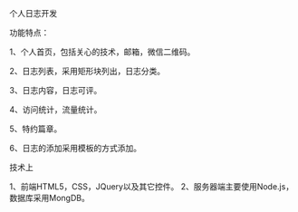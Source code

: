 个人日志开发

功能特点：

1、个人首页，包括关心的技术，邮箱，微信二维码。

2、日志列表，采用矩形块列出，日志分类。

3、日志内容，日志可评。

4、访问统计，流量统计。

5、特约篇章。

6、日志的添加采用模板的方式添加。

技术上

1、前端HTML5，CSS，JQuery以及其它控件。 2、服务器端主要使用Node.js，数据库采用MongDB。
